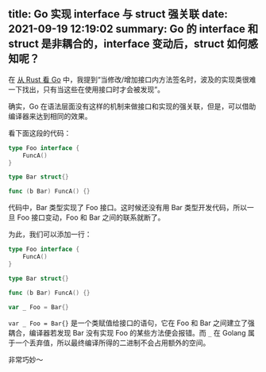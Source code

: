 title: Go 实现 interface 与 struct 强关联
date: 2021-09-19 12:19:02
summary: Go 的 interface 和 struct 是非耦合的，interface 变动后，struct 如何感知呢？
---

在 [从 Rust 看 Go](/2021/07/21/from-rust-to-go/) 中，我提到“当修改/增加接口内方法签名时，波及的实现类很难一下找出，只有当这些在使用接口时才会被发现”。

确实，Go 在语法层面没有这样的机制来做接口和实现的强关联，但是，可以借助编译器来达到相同的效果。

看下面这段的代码：

```go
type Foo interface {
	FuncA()
}

type Bar struct{}

func (b Bar) FuncA() {}
```

代码中，Bar 类型实现了 Foo 接口。这时候还没有用 Bar 类型开发代码，所以一旦 Foo 接口变动，Foo 和 Bar 之间的联系就断了。

为此，我们可以添加一行：

```go
type Foo interface {
	FuncA()
}

type Bar struct{}

func (b Bar) FuncA() {}

var _ Foo = Bar{}
```

`var _ Foo = Bar{}` 是一个类赋值给接口的语句，它在 Foo 和 Bar 之间建立了强耦合，编译器若发现 Bar 没有实现 Foo 的某些方法便会报错。而 `_` 在 Golang 属于一个丢弃值，所以最终编译所得的二进制不会占用额外的空间。

非常巧妙～